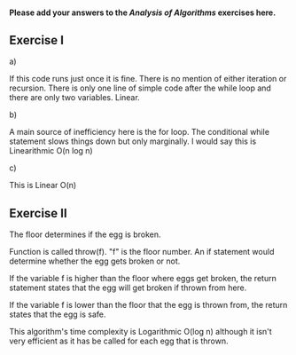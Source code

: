 #### Please add your answers to the ***Analysis of  Algorithms*** exercises here.

## Exercise I

a)

If this code runs just once it is fine. There is no mention of either iteration or recursion. 
There is only one line of simple code after the while loop and there are only two variables. Linear.

b)

A main source of inefficiency here is the for loop. The conditional while statement slows things down but only marginally. 
I would say this is Linearithmic O(n log n)


c)

This is Linear O(n)

## Exercise II


The floor determines if the egg is broken. 

Function is called throw(f).
"f" is the floor number.
An if statement would determine whether the egg gets broken or not. 

If the variable f is higher than the floor where eggs get broken, the return statement states that the egg will get broken if thrown from here. 

If the variable f is lower than the floor that the egg is thrown from, the return states that the egg is safe. 


This algorithm's time complexity is Logarithmic O(log n) although it isn't very efficient as it has be called for each egg that is thrown. 